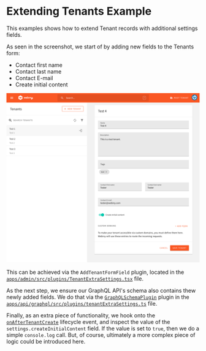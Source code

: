# Extending Tenants Example

This examples shows how to extend Tenant records with additional settings fields.

As seen in the screenshot, we start of by adding new fields to the Tenants form:

- Contact first name
- Contact last name
- Contact E-mail
- Create initial content

![Extending Tenants Example](./screenshot.png)

This can be achieved via the `AddTenantFormField` plugin, located in the [`apps/admin/src/plugins/TenantExtraSettings.tsx`](./apps/admin/src/plugins/TenantExtraSettings.tsx#L71-L74) file.

As the next step, we ensure our GraphQL API's schema also contains thew newly added fields. We do that via the [`GraphQLSchemaPlugin`](https://github.com/webiny/webiny-js/blob/v5.11.0/packages/handler-graphql/src/plugins/GraphQLSchemaPlugin.ts#L10) plugin in the [`apps/api/graphql/src/plugins/tenantExtraSettings.ts`](./apps/api/graphql/src/plugins/tenantExtraSettings.ts) file.

Finally, as an extra piece of functionality, we hook onto the [`onAfterTenantCreate`](./apps/api/graphql/src/plugins/tenantExtraSettings.ts#L33-L43) lifecycle event, and inspect the value of the `settings.createInitialContent` field. If the value is set to `true`, then we do a simple `console.log` call. But, of course, ultimately a more complex piece of logic could be introduced here.